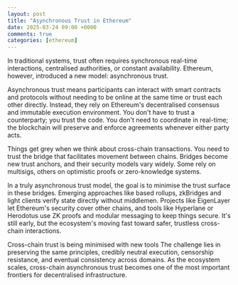 ```yaml
---
layout: post
title: "Asynchronous Trust in Ethereum"
date: 2025-03-24 09:00 +0000
comments: true
categories: [ethereum]
---
```


In traditional systems, trust often requires synchronous real-time interactions, centralised authorities, or constant availability. Ethereum, however, introduced a new model: asynchronous trust.

Asynchronous trust means participants can interact with smart contracts and protocols without needing to be online at the same time or trust each other directly. Instead, they rely on Ethereum's decentralised consensus and immutable execution environment. You don't have to trust a counterparty; you trust the code. You don't need to coordinate in real-time; the blockchain will preserve and enforce agreements whenever either party acts.

Things get grey when we think about cross-chain transactions. You need to trust the bridge that facilitates movement between chains. Bridges become new trust anchors, and their security models vary widely. Some rely on multisigs, others on optimistic proofs or zero-knowledge systems.

In a truly asynchronous trust model, the goal is to minimise the trust surface in these bridges. Emerging approaches like based rollups, zkBridges and light clients verify state directly without middlemen. Projects like EigenLayer let Ethereum's security cover other chains, and tools like Hyperlane or Herodotus use ZK proofs and modular messaging to keep things secure. It's still early, but the ecosystem's moving fast toward safer, trustless cross-chain interactions.


Cross-chain trust is being minimised with new tools 
The challenge lies in preserving the same principles, credibly neutral execution, censorship resistance, and eventual consistency across domains. As the ecosystem scales, cross-chain asynchronous trust becomes one of the most important frontiers for decentralised infrastructure.

